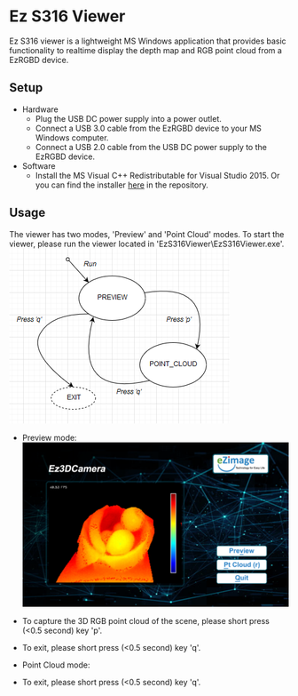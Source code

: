 # Ez S316 Viewer

Ez S316 viewer is a lightweight MS Windows application that provides basic functionality to realtime display the depth map and RGB point cloud from a EzRGBD device.

## Setup
* Hardware
  * Plug the USB DC power supply into a power outlet.
  * Connect a USB 3.0 cable from the EzRGBD device to your MS Windows computer.
  * Connect a USB 2.0 cable from the USB DC power supply to the EzRGBD device.
* Software
  * Install the MS Visual C++ Redistributable for Visual Studio 2015. Or you can find the installer [here](https://github.com/kevinliu-ez/Ez-S316-viewer/blob/master/Setup/MSVCRedist_x64_VS2015-2017-2019.exe) in the repository.

## Usage
The viewer has two modes, 'Preview' and 'Point Cloud' modes. To start the viewer, please run the viewer located in 'EzS316Viewer\EzS316Viewer.exe'.
![](https://github.com/kevinliu-ez/Ez-S316-viewer/blob/master/README/Viewer_StateMachine.png)

* Preview mode:
![](https://github.com/kevinliu-ez/Ez-S316-viewer/blob/master/README/EzS316Viewer.png)
* To capture the 3D RGB point cloud of the scene, please short press (<0.5 second) key 'p'.
* To exit, please short press (<0.5 second) key 'q'.

* Point Cloud mode:
* To exit, please short press (<0.5 second) key 'q'.

